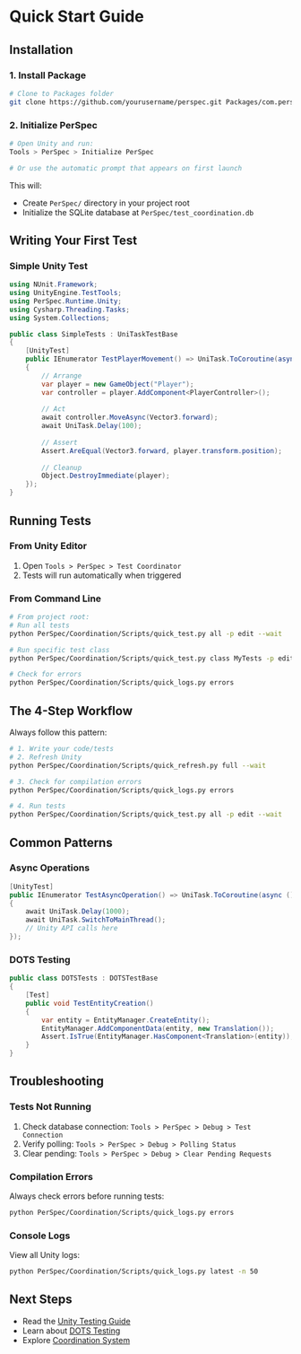 # Quick Start Guide

## Installation

### 1. Install Package

```bash
# Clone to Packages folder
git clone https://github.com/yourusername/perspec.git Packages/com.perspec.framework
```

### 2. Initialize PerSpec

```bash
# Open Unity and run:
Tools > PerSpec > Initialize PerSpec

# Or use the automatic prompt that appears on first launch
```

This will:
- Create `PerSpec/` directory in your project root
- Initialize the SQLite database at `PerSpec/test_coordination.db`

## Writing Your First Test

### Simple Unity Test

```csharp
using NUnit.Framework;
using UnityEngine.TestTools;
using PerSpec.Runtime.Unity;
using Cysharp.Threading.Tasks;
using System.Collections;

public class SimpleTests : UniTaskTestBase
{
    [UnityTest]
    public IEnumerator TestPlayerMovement() => UniTask.ToCoroutine(async () =>
    {
        // Arrange
        var player = new GameObject("Player");
        var controller = player.AddComponent<PlayerController>();
        
        // Act
        await controller.MoveAsync(Vector3.forward);
        await UniTask.Delay(100);
        
        // Assert
        Assert.AreEqual(Vector3.forward, player.transform.position);
        
        // Cleanup
        Object.DestroyImmediate(player);
    });
}
```

## Running Tests

### From Unity Editor

1. Open `Tools > PerSpec > Test Coordinator`
2. Tests will run automatically when triggered

### From Command Line

```bash
# From project root:
# Run all tests
python PerSpec/Coordination/Scripts/quick_test.py all -p edit --wait

# Run specific test class
python PerSpec/Coordination/Scripts/quick_test.py class MyTests -p edit --wait

# Check for errors
python PerSpec/Coordination/Scripts/quick_logs.py errors
```

## The 4-Step Workflow

Always follow this pattern:

```bash
# 1. Write your code/tests
# 2. Refresh Unity
python PerSpec/Coordination/Scripts/quick_refresh.py full --wait

# 3. Check for compilation errors
python PerSpec/Coordination/Scripts/quick_logs.py errors

# 4. Run tests
python PerSpec/Coordination/Scripts/quick_test.py all -p edit --wait
```

## Common Patterns

### Async Operations

```csharp
[UnityTest]
public IEnumerator TestAsyncOperation() => UniTask.ToCoroutine(async () =>
{
    await UniTask.Delay(1000);
    await UniTask.SwitchToMainThread();
    // Unity API calls here
});
```

### DOTS Testing

```csharp
public class DOTSTests : DOTSTestBase
{
    [Test]
    public void TestEntityCreation()
    {
        var entity = EntityManager.CreateEntity();
        EntityManager.AddComponentData(entity, new Translation());
        Assert.IsTrue(EntityManager.HasComponent<Translation>(entity));
    }
}
```

## Troubleshooting

### Tests Not Running

1. Check database connection: `Tools > PerSpec > Debug > Test Connection`
2. Verify polling: `Tools > PerSpec > Debug > Polling Status`
3. Clear pending: `Tools > PerSpec > Debug > Clear Pending Requests`

### Compilation Errors

Always check errors before running tests:
```bash
python PerSpec/Coordination/Scripts/quick_logs.py errors
```

### Console Logs

View all Unity logs:
```bash
python PerSpec/Coordination/Scripts/quick_logs.py latest -n 50
```

## Next Steps

- Read the [Unity Testing Guide](unity-test-guide.md)
- Learn about [DOTS Testing](dots-test-guide.md)
- Explore [Coordination System](coordination-guide.md)